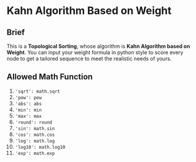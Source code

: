 # Kahn Algorithm Based on Weight

## Brief

This is a **Topological Sorting**, whose algorithm is **Kahn Algorithm based on Weight**. You can input your weight formula in python style to score every node to get a tailored sequence to meet the realistic needs of yours.

## Allowed Math Function

1. `'sqrt': math.sqrt`
2. `'pow': pow`
3. `'abs': abs`
4. `'min': min`
5. `'max': max`
6. `'round': round`
7. `'sin': math.sin`
8. `'cos': math.cos`
9. `'log': math.log`
10. `'log10': math.log10`
11. `'exp': math.exp`